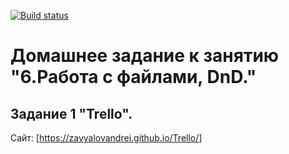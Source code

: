 [![Build status](https://ci.appveyor.com/api/projects/status/isujubwyap140jxu?svg=true)](https://ci.appveyor.com/project/ZavyalovAndrei/popover)

# Домашнее задание к занятию "6.Работа с файлами, DnD."
## Задание 1 "Trello".

Сайт: [https://zavyalovandrei.github.io/Trello/]
